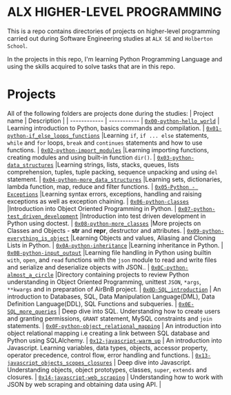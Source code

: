 # ALX HIGHER-LEVEL PROGRAMMING

This is a repo contains directories of projects on higher-level programming carried out during Software Engineering studies at ```ALX SE``` and ```Holberton School```.

In the projects in this repo, I'm learning Python Programming Language and using the skills acquired to solve tasks that are in this repo.

# Projects
All of the following folders are projects done during the studies:
| Project name | Description |
| ------------ | ----------- |
[`0x00-python-hello_world`](https://github.com/iankisali/alx-higher_level_programming/tree/master/0x00-python-hello_world) | Learning introduction to Python, basics commands and compilation. |
[`0x01-python-if_else_loops_functions`](https://github.com/iankisali/alx-higher_level_programming/tree/master/0x01-python-if_else_loops_functions) |Learning `if`, `if ... else` statements, `while` and `for` loops, `break` and `continues` statements and how to use functions.  |
[`0x02-python-import_modules`](https://github.com/iankisali/alx-higher_level_programming/tree/master/0x02-python-import_modules) |Learning importing functions, creating modules and using built-in function `dir()`.  |
[`0x03-python-data_structures`](https://github.com/iankisali/alx-higher_level_programming/tree/master/0x03-python-data_structures) |Learning strings, lists, stacks, queues, lists comprehension, tuples, tuple packing, sequence unpacking and using `del` statement.  |
[`0x04-python-more_data_structures`](https://github.com/iankisali/alx-higher_level_programming/tree/master/0x04-python-more_data_structures) |Learning sets, dictionaries, lambda function, map, reduce and filter functions.  |
[`0x05-Python - Exceptions`](https://github.com/iankisali/alx-higher_level_programming/tree/master/0x05-python-exceptions) |Learning syntax errors, exceptions, handling and raising exceptions as well as exception chaining.  |
[`0x06-python-classes`](https://github.com/iankisali/alx-higher_level_programming/tree/master/0x06-python-classes) |Introduction into Object Oriented Programming in Python.  |
[`0x07-python-test_driven_development`](https://github.com/iankisali/alx-higher_level_programming/tree/master/0x07-python-test_driven_development) |Introduction into test driven development in Python using doctest.  |
[`0x08-python-more_classes`](https://github.com/iankisali/alx-higher_level_programming/tree/master/0x08-python-more_classes) |More projects on Classes and Objects - __str__ and __repr__, destructor and attributes. |
[`0x09-python-everything_is_object`](https://github.com/iankisali/alx-higher_level_programming/tree/master/0x09-python-everything_is_object) |Learning Objects and values, Aliasing and Cloning Lists in Python. |
[`0x0A-python-inheritance`](https://github.com/iankisali/alx-higher_level_programming/tree/master/0x0A-python-inheritance) |Learning inheritance in Python. |
[`0x0B-python-input_output`](https://github.com/iankisali/alx-higher_level_programming/tree/master/0x0B-python-input_output) |Learning file handling in Python using builtin `with`, `open`, and `read` functions with the `json` module to read and write files and serialize and deserialize objects with JSON.. |
[`0x0C-python-almost_a_circle`](https://github.com/iankisali/alx-higher_level_programming/tree/master/0x0C-python-almost_a_circle) |Directory containing projects to review Python understanding in Object Oriented Programming, unittest `JSON`, `*args`, `**kwargs` and in preparation of AirBnB project. |
[`0x0D-SQL_introduction`](https://github.com/iankisali/alx-higher_level_programming/tree/master/0x0D-SQL_introduction) | An introduction to Databases, SQL, Data Manipulation Language(DML), Data Definition Language(DDL), SQL Functions and subqueries. |
[`0x0E-SQL_more_queries`](https://github.com/iankisali/alx-higher_level_programming/tree/master/0x0E-SQL_more_queries) | Deep dive into SQL. Understanding how to create users and granting permissions, `GRANT` statement, MySQL constraints and `join` statements. |
[`0x0F-python-object_relational_mapping`](https://github.com/iankisali/alx-higher_level_programming/tree/master/0x0F-python-object_relational_mapping) | An introduction into object relational mapping i.e creating a link between SQL database and Python using SQLAlchemy. |
[`0x12-javascript-warm_up`](https://github.com/iankisali/alx-higher_level_programming/tree/master/0x12-javascript-warm_up) | An introduction into Javascript. Learning variables, data types, objects, accessor property, operator precedence, control flow, error handling and functions. |
[`0x13-javascript_objects_scopes_closures`](https://github.com/iankisali/alx-higher_level_programming/tree/master/0x13-javascript_objects_scopes_closures) | Deep dive into Javascript. Understanding objects, object prototypes, classes, `super`, `extends` and closures. |
[`0x14-javascript-web_scraping`](https://github.com/iankisali/alx-higher_level_programming/tree/master/0x14-javascript-web_scraping) | Understanding how to work with JSON by web scraping and obtaining data using API. |

